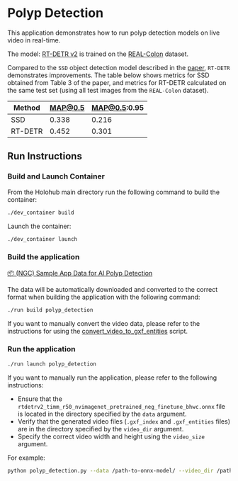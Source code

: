 # Polyp Detection

This application demonstrates how to run polyp detection models on live video in real-time.

The model: [RT-DETR v2](https://github.com/lyuwenyu/RT-DETR) is trained on the [REAL-Colon](https://www.nature.com/articles/s41597-024-03359-0) dataset.

Compared to the `SSD` object detection model described in the [paper](https://www.nature.com/articles/s41597-024-03359-0), `RT-DETR` demonstrates improvements. The table below shows metrics for SSD obtained from Table 3 of the paper, and metrics for RT-DETR calculated on the same test set (using all test images from the `REAL-Colon` dataset).

| Method  | MAP@0.5 | MAP@0.5:0.95 |
|---------|---------|--------------|
| SSD     | 0.338   | 0.216        |
| RT-DETR | 0.452   | 0.301        |


## Run Instructions

### Build and Launch Container

From the Holohub main directory run the following command to build the container:

```Bash
./dev_container build
```

Launch the container:

```Bash
./dev_container launch
```

### Build the application

[📦️ (NGC) Sample App Data for AI Polyp Detection](https://catalog.ngc.nvidia.com/orgs/nvidia/teams/clara-holoscan/resources/polyp_detection_sample_app_data)

The data will be automatically downloaded and converted to the correct format when building the application with the following command:

```Bash
./run build polyp_detection
```

If you want to manually convert the video data, please refer to the instructions for using the [convert_video_to_gxf_entities](https://github.com/nvidia-holoscan/holoscan-sdk/tree/main/scripts#convert_video_to_gxf_entitiespy) script.

### Run the application

```Bash
./run launch polyp_detection
```

If you want to manually run the application, please refer to the following instructions:

- Ensure that the `rtdetrv2_timm_r50_nvimagenet_pretrained_neg_finetune_bhwc.onnx` file is located in the directory specified by the `data` argument.
- Verify that the generated video files (`.gxf_index` and `.gxf_entities` files) are in the directory specified by the `video_dir` argument.
- Specify the correct video width and height using the `video_size` argument.

For example:
```Bash
python polyp_detection.py --data /path-to-onnx-model/ --video_dir /path-to-video/ --video_size "(1164, 1034)"
```
